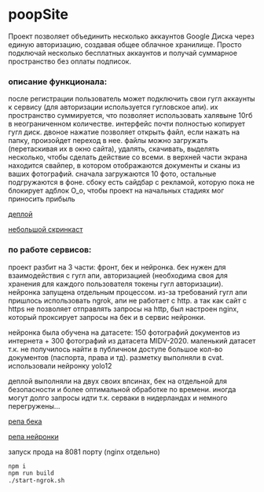 # poopSite
Проект позволяет объединить несколько аккаунтов Google Диска через единую авторизацию, создавая общее облачное хранилище. Просто подключай несколько бесплатных аккаунтов и получай суммарное пространство без оплаты подписок.

### описание функционала:
после регистрации пользователь может подключить свои гугл аккаунты к сервису (для авторизации используется гугловское апи). их пространство суммируется, что позволяет использовать халявыне 10гб в неограниченном количестве.
интерфейс почти полностью копирует гугл диск. двоное нажатие позволяет открыть файл, если нажать на папку, произойдет переход в нее. файлы можно загружать (перетаскивая их в окно сайта), удалять, скачивать, выделять несколько, чтобы сделать действие со всеми.
в верхней части экрана находится свайпер, в котором отображаются документы и сканы из ваших фотографий. сначала загружаются 10 фото, остальные подгружаются в фоне. сбоку есть сайдбар с рекламой, которую пока не блокирует адблок О_о, чтобы проект на начальных стадиях мог приносить прибыль

[деплой](https://ffca-188-208-103-152.ngrok-free.app/)

[небольшой скринкаст](https://drive.google.com/drive/folders/1HGBqgNsYojWE5KA7-P53VVyIfCrRNzxJ?usp=sharing)

### по работе сервисов:
проект разбит на 3 части: фронт, бек и нейронка. бек нужен для взаимодействия с гугл апи, авторизацией (необходима своя для хранения для каждого пользователя токены гугл авторизации). нейронка запущена отдельным процессом. 
из-за требований гугл апи пришлось использовать ngrok, апи не работает с http. а так как сайт с https не позволяет отправлять запросы на http, был настроен nginx, который проксирует запросы на бек и в сервис нейронки.

нейронка была обучена на датасете: 150 фотографий документов из интернета + 300 фотографий из датасета MIDV-2020. маленький датасет т.к. не получилось найти в публичном доступе большое кол-во документов (паспорта, права и тд). разметку выполняли в cvat. использовали нейронку yolo12

деплой выполняли на двух своих впсинах, бек на отдельной для безопасности и более оптимальной обработке по времени. иногда могут долго запросы идти т.к. серваки в нидерландах и немного перегружены...

[репа бека](https://github.com/TRUDOVIK/GoogleDriveMerge)

[репа нейронки](https://github.com/TRUDOVIK/neuralModule)

запуск прода на 8081 порту (nginx отдельно)
```bash
npm i
npm run build
./start-ngrok.sh
```

